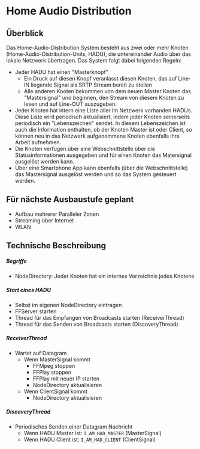 # Home Audio Distribution

## Überblick
Das Home-Audio-Distribution System besteht aus zwei oder mehr Knoten (Home-Audio-Distribution-Units, HADU), die untereinander Audio über das lokale Netzwerk übertragen. Das System folgt dabei folgenden Regeln:

- Jeder HADU hat einen "Masterknopf"
	- Ein Druck auf diesen Knopf veranlasst diesen Knoten, das auf Line-IN liegende Signal als SRTP Stream bereit zu stellen
    - Alle anderen Knoten bekommen von dem neuen Master Knoten das "Mastersignal" und beginnen, den Stream von diesem Knoten zu lesen und auf Line-OUT auszugeben.
- Jeder Knoten hat intern eine Liste aller Im Netzwerk vorhanden HADUs. Diese Liste wird periodisch aktualisiert, indem jeder Knoten seinerseits periodisch ein "Lebenszeichen" sendet. In diesem Lebenszeichen ist auch die Information enthalten, ob der Knoten Master ist oder Client, so können neu in das Netzwerk aufgenommene Knoten ebenfalls ihre Arbeit aufnehmen.
- Die Knoten verfügen über eine Webschnittstelle über die Statusinformationen ausgegeben und für einen Knoten das Matersignal ausgelöst werden kann.
- Über eine Smartphone App kann ebenfalls (über die Webschnittstelle) das Mastersignal ausgelöst werden und so das System gesteuert werden.


## Für nächste Ausbaustufe geplant

- Aufbau mehrerer Paralleler Zonen
- Streaming über Internet
- WLAN 

## Technische Beschreibung

##### Begriffe

- NodeDirectory: Jeder Knoten hat ein internes Verzeichnis jedes Knotens


##### Start eines HADU

- Selbst im eigenen NodeDirectory eintragen
- FFServer starten
- Thread für das Empfangen von Broadcasts starten (ReceiverThread)
- Thread für das Senden von Broadcasts starten (DiscoveryThread)

##### ReceiverThread

- Wartet auf Datagram
	- Wenn MasterSignal kommt
    	- FFMpeg stoppen
        - FFPlay stoppen
        - FFPlay mit neuer IP starten
    	- NodeDirectory aktualisieren
    - Wenn ClientSignal kommt
    	- NodeDirectory aktualisieren
    	
##### DiscoveryThread

- Periodisches Senden einer Datagram Nachricht
	- Wenn HADU Master ist: `I_AM_HAD_MASTER` (MasterSignal)
    - Wenn HADU Client ist: `I_AM_HAD_CLIENT` (ClientSignal)
